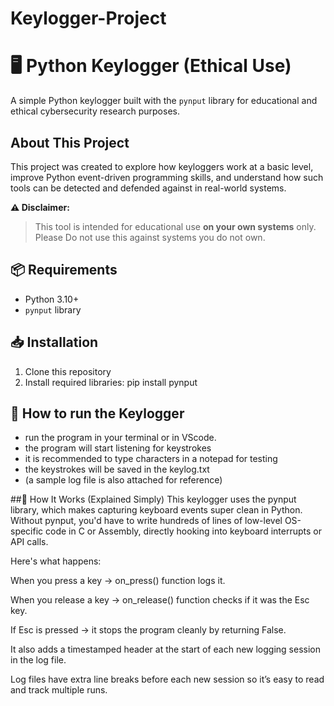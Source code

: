 # Keylogger-Project

# 🖥️ Python Keylogger (Ethical Use)

A simple Python keylogger built with the `pynput` library for educational and ethical cybersecurity research purposes.

## About This Project

This project was created to explore how keyloggers work at a basic level, improve Python event-driven programming skills, and understand how such tools can be detected and defended against in real-world systems.

**⚠️ Disclaimer:**
> This tool is intended for educational use **on your own systems** only.  
> Please Do not use this against systems you do not own.

## 📦 Requirements

- Python 3.10+
- `pynput` library

## 📥 Installation

1. Clone this repository
2. Install required libraries: pip install pynput

## 🚀 How to run the Keylogger

- run the program in your terminal or in VScode.
- the program will start listening for keystrokes
- it is recommended to type characters in a notepad for testing
- the keystrokes will be saved in the keylog.txt
- (a sample log file is also attached for reference)

##📜 How It Works (Explained Simply)
This keylogger uses the pynput library, which makes capturing keyboard events super clean in Python.
Without pynput, you'd have to write hundreds of lines of low-level OS-specific code in C or Assembly, directly hooking into keyboard interrupts or API calls.

Here's what happens:

When you press a key → on_press() function logs it.

When you release a key → on_release() function checks if it was the Esc key.

If Esc is pressed → it stops the program cleanly by returning False.

It also adds a timestamped header at the start of each new logging session in the log file.

Log files have extra line breaks before each new session so it’s easy to read and track multiple runs.

